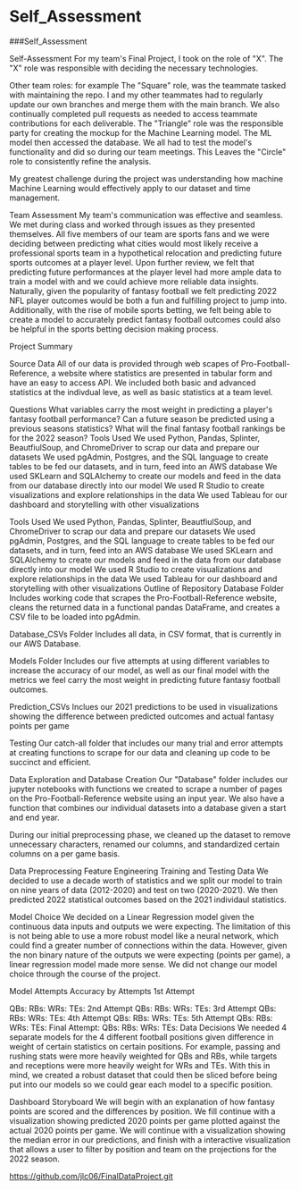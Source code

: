 # Self_Assessment
###Self_Assessment



Self-Assessment
For my team's Final Project, I took on the role of "X".
The "X" role was responsible with deciding the necessary technologies.

Other team roles: for example The "Square" role, was the teammate tasked with maintaining the repo. I and my other teammates had to regularly update our own branches and merge them with the main branch. We also continually completed pull requests as needed to access teammate contributions for each deliverable. The "Triangle" role was the responsible party for creating the mockup for the Machine Learning model. The ML model then accessed the database. We all had to test the model's functionality and did so during our team meetings. This Leaves the "Circle" role to consistently refine the analysis.

My greatest challenge during the project was understanding how machine Machine Learning would effectively apply to our dataset and time management.

Team Assessment
My team's communication was effective and seamless. We met during class and worked through issues as they presented themselves. 
All five members of our team are sports fans and we were deciding between predicting what cities would most likely receive a professional sports team in a hypothetical relocation and predicting future sports outcomes at a player level. Upon further review, we felt that predicting future performances at the player level had more ample data to train a model with and we could achieve more reliable data insights. Naturally, given the popularity of fantasy football we felt predicting 2022 NFL player outcomes would be both a fun and fulfilling project to jump into. Additionally, with the rise of mobile sports betting, we felt being able to create a model to accurately predict fantasy football outcomes could also be helpful in the sports betting decision making process.



Project Summary

Source Data
All of our data is provided through web scapes of Pro-Football-Reference, a website where statistics are presented in tabular form and have an easy to access API. We included both basic and advanced statistics at the indivdual leve, as well as basic statistics at a team level.

Questions
What variables carry the most weight in predicting a player's fantasy football performance?
Can a future season be predicted using a previous seasons statistics?
What will the final fantasy football rankings be for the 2022 season?
Tools Used
We used Python, Pandas, Splinter, BeautfiulSoup, and ChromeDriver to scrap our data and prepare our datasets
We used pgAdmin, Postgres, and the SQL language to create tables to be fed our datasets, and in turn, feed into an AWS database
We used SKLearn and SQLAlchemy to create our models and feed in the data from our database directly into our model
We used R Studio to create visualizations and explore relationships in the data
We used Tableau for our dashboard and storytelling with other visualizations


Tools Used
We used Python, Pandas, Splinter, BeautfiulSoup, and ChromeDriver to scrap our data and prepare our datasets
We used pgAdmin, Postgres, and the SQL language to create tables to be fed our datasets, and in turn, feed into an AWS database
We used SKLearn and SQLAlchemy to create our models and feed in the data from our database directly into our model
We used R Studio to create visualizations and explore relationships in the data
We used Tableau for our dashboard and storytelling with other visualizations
Outline of Repository
Database Folder
Includes working code that scrapes the Pro-Football-Reference website, cleans the returned data in a functional pandas DataFrame, and creates a CSV file to be loaded into pgAdmin.

Database_CSVs Folder
Includes all data, in CSV format, that is currently in our AWS Database.

Models Folder
Includes our five attempts at using different variables to increase the accuracy of our model, as well as our final model with the metrics we feel carry the most weight in predicting future fantasy football outcomes.

Prediction_CSVs
Inclues our 2021 predictions to be used in visualizations showing the difference between predicted outcomes and actual fantasy points per game

Testing
Our catch-all folder that includes our many trial and error attempts at creating functions to scrape for our data and cleaning up code to be succinct and efficient.

Data Exploration and Database Creation
Our "Database" folder includes our jupyter notebooks with functions we created to scrape a number of pages on the Pro-Football-Reference website using an input year. We also have a function that combines our individual datasets into a database given a start and end year.

During our initial preprocessing phase, we cleaned up the dataset to remove unnecessary characters, renamed our columns, and standardized certain columns on a per game basis.

Data Preprocessing
Feature Engineering
Training and Testing Data
We decided to use a decade worth of statistics and we split our model to train on nine years of data (2012-2020) and test on two (2020-2021). We then predicted 2022 statistical outcomes based on the 2021 individaul statistics.

Model Choice
We decided on a Linear Regression model given the continuous data inputs and outputs we were expecting. The limitation of this is not being able to use a more robust model like a neural network, which could find a greater number of connections within the data. However, given the non binary nature of the outputs we were expecting (points per game), a linear regression model made more sense. We did not change our model choice through the course of the project.

Model Attempts
Accuracy by Attempts
1st Attempt

QBs:
RBs:
WRs:
TEs: 2nd Attempt
QBs:
RBs:
WRs:
TEs: 3rd Attempt
QBs:
RBs:
WRs:
TEs: 4th Attempt
QBs:
RBs:
WRs:
TEs: 5th Attempt
QBs:
RBs:
WRs:
TEs: Final Attempt:
QBs:
RBs:
WRs:
TEs:
Data Decisions
We needed 4 separate models for the 4 different football positions given difference in weight of certain statistics on certain positions. For example, passing and rushing stats were more heavily weighted for QBs and RBs, while targets and receptions were more heavily weight for WRs and TEs. With this in mind, we created a robust dataset that could then be sliced before being put into our models so we could gear each model to a specific position.

Dashboard Storyboard
We will begin with an explanation of how fantasy points are scored and the differences by position. We fill continue with a visualization showing predicted 2020 points per game plotted against the actual 2020 points per game. We will continue with a visualization showing the median error in our predictions, and finish with a interactive visualization that allows a user to filter by position and team on the projections for the 2022 season.


https://github.com/jlc06/FinalDataProject.git
